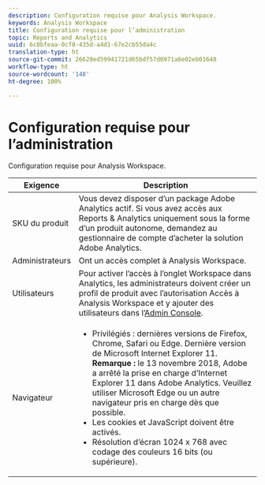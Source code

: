 ```yaml
---
description: Configuration requise pour Analysis Workspace.
keywords: Analysis Workspace
title: Configuration requise pour l’administration
topic: Reports and Analytics
uuid: 6c8bfeaa-0cf8-435d-a4d1-67e2cb55da4c
translation-type: ht
source-git-commit: 26620ed59941721d65bdf57d0971a6e02eb01648
workflow-type: ht
source-wordcount: '148'
ht-degree: 100%

---
```



# Configuration requise pour l’administration

Configuration requise pour Analysis Workspace.

| Exigence | Description |
|--- |--- |
| SKU du produit | Vous devez disposer d’un package Adobe Analytics actif. Si vous avez accès aux Reports &amp; Analytics uniquement sous la forme d’un produit autonome, demandez au gestionnaire de compte d’acheter la solution Adobe Analytics. |
| Administrateurs | Ont un accès complet à Analysis Workspace. |
| Utilisateurs | Pour activer l’accès à l’onglet Workspace dans Analytics, les administrateurs doivent créer un profil de produit avec l’autorisation Accès à Analysis Workspace et y ajouter des utilisateurs dans l’[Admin Console](/help/admin/admin-console/permissions/product-profile.md). |
| Navigateur | <ul><li>Privilégiés : dernières versions de Firefox, Chrome, Safari ou Edge. Dernière version de Microsoft Internet Explorer 11. **Remarque :** le 13 novembre 2018, Adobe a arrêté la prise en charge d’Internet Explorer 11 dans Adobe Analytics. Veuillez utiliser Microsoft Edge ou un autre navigateur pris en charge dès que possible.</li><li>Les cookies et JavaScript doivent être activés.</li><li>Résolution d’écran 1024 x 768 avec codage des couleurs 16 bits (ou supérieure).</li></ul> |
